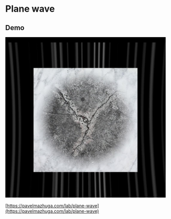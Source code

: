 # Plane wave

## Demo

![Preview](preview.jpeg)

[https://pavelmazhuga.com/lab/plane-wave](https://pavelmazhuga.com/lab/plane-wave)
